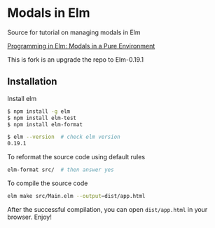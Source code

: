 # Modals in Elm

Source for tutorial on managing modals in Elm

[Programming in Elm: Modals in a Pure Environment](https://medium.com/@KevinBGreene/programming-in-elm-modals-in-a-pure-environment-bc2cf98fbc33)

This is fork is an upgrade the repo to Elm-0.19.1

## Installation

Install elm
```bash
$ npm install -g elm
$ npm install elm-test
$ npm install elm-format

$ elm --version  # check elm version
0.19.1
```

To reformat the source code using default rules
```bash
elm-format src/  # then answer yes
```

To compile the source code
```bash
elm make src/Main.elm --output=dist/app.html
```

After the successful compilation, 
you can open `dist/app.html` in your browser. Enjoy!
